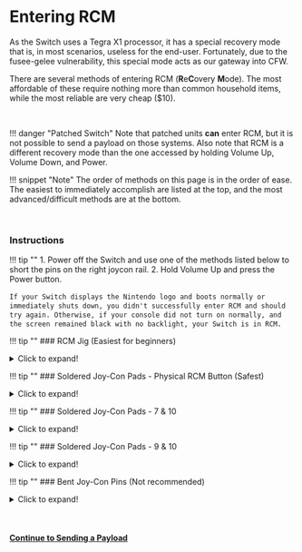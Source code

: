 # Entering RCM

As the Switch uses a Tegra X1 processor, it has a special recovery mode that is, in most scenarios, useless for the end-user. Fortunately, due to the fusee-gelee vulnerability, this special mode acts as our gateway into CFW.

There are several methods of entering RCM (**R**e**C**overy **M**ode). The most affordable of these require nothing more than common household items, while the most reliable are very cheap ($10).

&nbsp;

!!! danger "Patched Switch"
    Note that patched units **can** enter RCM, but it is not possible to send a payload on those systems. Also note that RCM is a different recovery mode than the one accessed by holding Volume Up, Volume Down, and Power.

!!! snippet "Note"
    The order of methods on this page is in the order of ease. The easiest to immediately accomplish are listed at the top, and the most advanced/difficult methods are at the bottom.

&nbsp;

### Instructions

!!! tip ""
    1. Power off the Switch and use one of the methods listed below to short the pins on the right joycon rail.
    2. Hold Volume Up and press the Power button.

    If your Switch displays the Nintendo logo and boots normally or immediately shuts down, you didn't successfully enter RCM and should try again. Otherwise, if your console did not turn on normally, and the screen remained black with no backlight, your Switch is in RCM.

!!! tip ""
    ### RCM Jig (Easiest for beginners)
    <details>
        <summary>Click to expand!</summary>

    !!! snippet "Note"
        Some jig designs use paperclips, inheriting the same risks as the Metal Bridge / Paperclip method.

    !!! snippet "Note"
        Once you have successfully entered RCM, you can take the jig out of the joycon rail.

    This method is similar to the Metal Bridge / Paperclip method, but is more reliable and safer in many cases. Jigs hold a wire in place so the correct pins (10 and a ground) are shorted every time.

    !!! tip ""
        ![switchjigs.com jigs](../img/entering_rcm_jig.jpg)
		
	In the case you plan to make you own jig, this image lays out the pads numbers on the console. Make sure your jig NEVER touches pin 4. Pin 4 provides 5v power to the Joycons, if connected to any other pin you will fry the console.

	!!! tip ""
		![Console Numbered Pads Refrence](../img/entering_rcm_pads_numbered.jpg)
	
</details>

!!! tip ""
    ### Soldered Joy-Con Pads - Physical RCM Button (Safest)
    <details>
        <summary>Click to expand!</summary>

    !!! snippet "Note"
        This method requires opening your right Joy-Con, voiding its warranty. Not for the faint of heart.

    This method comes to us from the mind of pbanj#9188 on Discord. All pictures of this method in action were provided by him, with some supplementary images provided by eip ∞#3283 on Discord.
	
	The goal of this method is to open the right handed Joy-Con to the point that you can reach the contact pads easily. This is similar to the previous method, however you will be soldering wires to pins 7 and 10 (shown below) and wiring them to the "Joycon release button" at the top back of the right hand Joycon.

	!!! tip ""
        ![joycon numbered pads refrence](../img/entering_rcm_solder_numbered.jpg)

    In order to start this method you will want to take two lengths of wire, and wrap one end of each into a small circle.

    !!! tip ""
        ![wire refrence](../img/entering_rcm_button_1.jpg)
		
	You will then want to take the circular end of one of the wires and add a small amount of solder, keeping it mostly flat (ONLY DO THIS TO ONE OF THE WIRES!). You will then glue this wire down to the below point on the Joycon release button. Make sure glue doesn't cover the top of the solder/wire as it will act as a contact point. Also, ensure that you leave enough space for the button to function correctly. Try pushing the button from the outside and observing its travel path so that you can see where and how you should safely glue the solder glob.
	
	!!! tip ""
        ![Eip joycon button refrence](../img/entering_rcm_button_5.jpg)
		
	!!! tip ""
        ![pbanj joycon button refrence](../img/entering_rcm_button_3.jpg)
		
	The first wire should now be in place as seen by the green circle below. The second wire does not need any solder, instead you will hold it in place using the screw as shown by the red circle in the picture below.

	!!! tip ""
        ![pbanj joycon button refrence](../img/entering_rcm_button_6.jpg)

	Pressing the Joycon button in you should now notice the solder point you created making contact with the piece of metal held in by the screw. Once you have these elements in place you want to connect one wire to pad 7 and the other to pad 10 (it doesn't matter which is which). After that you have successfully created an RCM button on your Joycon. You will now need to hold down the Joycon release button when attempting to boot RCM.

	!!! tip ""
        ![pbanj joycon button refrence](../img/entering_rcm_button_2.jpg)
</details>

!!! tip ""
    ### Soldered Joy-Con Pads - 7 & 10
    <details>
        <summary>Click to expand!</summary>

    !!! snippet "Note"
        This method requires opening your right Joy-Con, voiding its warranty. Not for the faint of heart.

    The goal of this method is to open the right handed Joy-Con to the point that you can reach the contact pads easily. This is similar to the previous method, however the goal is to solder pins 7 and 10 (shown below) together with a surface-mount 0805 10k resistor. Apart from using a physical switch/button, this is currently considered the safest method that involves soldering to pads.

	!!! tip ""
        ![joycon numbered pads refrence](../img/entering_rcm_solder_numbered.jpg)

    Here is an example from stuckpixel#3421 on the ReSwitched Discord server.

    !!! tip ""
        ![stuckpixel solder example](../img/entering_rcm_solder_710_stuckpixel.jpg)
</details>

!!! tip ""
    ### Soldered Joy-Con Pads - 9 & 10
    <details>
        <summary>Click to expand!</summary>

    !!! snippet "Note"
        This method will result in the right Joy-Con being detected as in wireless mode while attached to the Switch, and this method may result in the Joy-Con being permanently detected as wireless if you update the Joy-Con firmware while this mod is installed. In the latter case, fixing this requires opening up the Joy-Con and reseating the battery. It is recommended to solder pads 7 and 10 together with a resistor instead.

    !!! snippet "Note"
        This method requires opening your right Joy-Con, voiding its warranty. Not for the faint of heart.

    The goal of this method is to open the right handed Joy-Con to the point that you can reach the contact pads easily. This is similar to the previous method, however the goal is to solder pads 9 and 10 (seen below) together. This can either be done using a small wire, or directly bridging the pads with solder.

	!!! tip ""
        ![joycon numbered pads refrence](../img/entering_rcm_solder_numbered.jpg)
	
    Here is an example from YyAoMmIi#3705 on our Discord server.

    !!! tip ""
        ![YyAoMmIi solder example](../img/entering_rcm_solder_910_yyaommii.jpg)
</details>

!!! tip ""
    ### Bent Joy-Con Pins (Not recommended)
    <details>
        <summary>Click to expand!</summary>

    !!! snippet "Note"
        This method will result in the right Joy-Con being detected as in wireless mode while attached to the Switch, and this method may result in the Joy-Con being permanently detected as wireless if you update the Joy-Con firmware while this mod is installed. In the latter case, fixing this requires opening up the Joy-Con and reseating the battery.

    !!! snippet "Note"
        This method requires opening your right Joy-Con, voiding its warranty. Not for the faint of heart.

    The goal of this method is to open the right handed Joy-Con to the point that you can reach the contact pads easily, and use a thin object such as a knife to gently bend pin 9 and 10 (shown below) slightly up and towards each other so they touch, shorting them.

    !!! tip ""
        ![Joycon Pin Refrence](../img/enterting_rcm_pins_numbered.jpg)

    Here is an example from Sonlen#1414 on our Discord server.

    !!! tip ""
        ![Sonlen example](../img/entering_rcm_bent_pins.jpg)
</details>

&nbsp;

#### [Continue to Sending a Payload <i class="fa fa-arrow-circle-right fa-lg"></i>](sending_payload.md)
